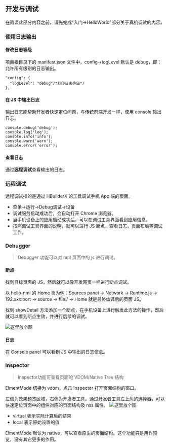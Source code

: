 ## 开发与调试
在阅读此部分内容之前，请先完成“入门->HelloWorld”部分关于真机调试的内容。
### 使用日志输出
#### 修改日志等级
项目根目录下的 manifest.json 文件中，config->logLevel 默认是 debug，即：允许所有级别的日志输出。
```
"config": {
  "logLevel": "debug"/*打印日志等级*/
},
```
#### 在 JS 中输出日志
输出日志能帮助开发者快速定位问题，与传统前端开发一样，使用 console 输出日志。
```
console.debug('debug');
console.log('log');
console.info('info');
console.warn('warn');
console.error('error');
```
#### 查看日志
通过**远程调试**查看输出的日志。

### 远程调试
远程调试指的是通过 HBuilderX 的工具调试手机 App 端的页面。

- 菜单->运行->Debug调试->设备
- 调试服务启动成功后，会自动打开 Chrome 浏览器。
- 当手机设备上的应用启动成功后，可以在调试工具界面看到应用信息。
- 按照调试工具界面的说明，就可以进行 JS 断点，查看日志，页面布局等调试工作。

### Debugger
> Debugger 功能可以对 nml 页面中的 js 进行调试。

#### 断点
找到目标页面的 JS，然后就可以像开发网页一样进行断点调试。

以 hello-nml 的 Home 页为例：Sources panel -> Network -> Runtime.js -> 192.xxx:port -> source -> file:/ -> Home 就是最终编译后的页面 JS。

找到 showDetail 方法添加一个断点，在手机设备上进行触发此方法的操作，然后就可以看到断点生效，并进行后续的调试。

![这里放个图](https://img-cdn-qiniu.dcloud.net.cn/uploads/images/debugger.png)

#### 日志
在 Console panel 可以看到 JS 中输出的日志信息。

### Inspector
> Inspector功能可查看页面的 VDOM/Native Tree 结构

ElmentMode 切换为 vdom，点击 Inspector 打开页面结构的窗口。

左侧为效果预览区域，右侧为开发者工具。通过开发者工具左上角的选择器，可以快速定位页面中的组件对应的页面结构及 nss 属性。
![这里放个图](https://img-cdn-qiniu.dcloud.net.cn/uploads/images/vdom.png)

- virtual 表示实际计算后的结果
- local 表示原始设置的值

ElmentMode 默认为 native，可以查看原生的页面结构。这个功能只是用作预览，没有其它更多的作用。
